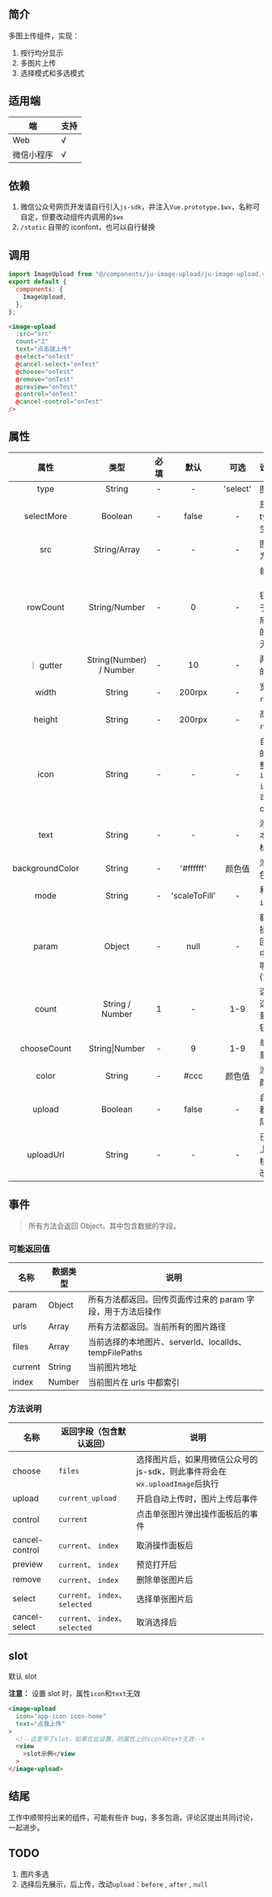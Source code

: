 ## 简介

多图上传组件，实现：

1. 按行均分显示
2. 多图片上传
3. 选择模式和多选模式

## 适用端

| 端         | 支持 |
| ---------- | ---- |
| Web        | √    |
| 微信小程序 | √    |

## 依赖

1. 微信公众号网页开发请自行引入`js-sdk`，并注入`Vue.prototype.$wx`，名称可自定，但要改动组件内调用的`$wx`
2. `/static` 自带的 iconfont，也可以自行替换

## 调用

```js
import ImageUpload from "@/components/ju-image-upload/ju-image-upload.vue";
export default {
  components: {
    ImageUpload,
  },
};
```

```html
<image-upload
  :src="src"
  count="2"
  text="点击就上传"
  @select="onTest"
  @cancel-select="onTest"
  @choose="onTest"
  @remove="onTest"
  @preview="onTest"
  @control="onTest"
  @cancel-control="onTest"
/>
```

## 属性

|      属性       |          类型           | 必填 |     默认      |   可选   | 说明                                                                                         |
| :-------------: | :---------------------: | :--: | :-----------: | :------: | :------------------------------------------------------------------------------------------- |
|      type       |         String          |  -   |       -       | 'select' | 图片列表的类型                                                                               |
|   selectMore    |         Boolean         |  -   |     false     |    -     | 是否可多选，type="select"时生效                                                              |
|       src       |      String/Array       |  -   |       -       |    -     | 图片列表，可作为默认图片显示                                                                 |
|    rowCount     |      String/Number      |  -   |       0       |    -     | 每列显示个数（加上添加按钮），如果设置大于 0，则全部变成正方形，设置的`height`和`width`无效  |
|    ｜ gutter    | String(Number) / Number |  -   |      10       |    -     | 两个图片框之间的间距                                                                         |
|      width      |         String          |  -   |    200rpx     |    -     | 宽度，受`rowCount`影响                                                                       |
|     height      |         String          |  -   |    200rpx     |    -     | 高度，受`rowCount`影响                                                                       |
|      icon       |         String          |  -   |       -       |    -     | 自定义添加按钮的 icon，填写完整 icon，例如 `icon="app-icon icon-home"`，也可以加额外的 class |
|      text       |         String          |  -   |       -       |    -     | 添加按钮的文本，默认只有图标                                                                 |
| backgroundColor |         String          |  -   |   '#ffffff'   |  颜色值  | 添加按钮的背景色                                                                             |
|      mode       |         String          |  -   | 'scaleToFill' |    -     | 和 uni 提供的`image`的`mode`匹配                                                             | 图片的模式，上传的图片所用的模式，具体查看 image 文档 |
|      param      |         Object          |  -   |     null      |    -     | 额外参数，每个操作回调都会返回，例如 form 中，指明 field 是哪个：:param="{field:'idCard'}"}  |
|      count      |     String / Number     |  1   |       -       |   1-9    | 选择图片总数,所选图片到达数量，隐藏添加按钮                                                  |
|   chooseCount   |     String\|Number      |  -   |       9       |   1-9    | 单次选择图片数量                                                                             |
|      color      |         String          |  -   |     #ccc      |  颜色值  | 添加按钮的字体颜色                                                                           |
|     upload      |         Boolean         |  -   |     false     |    -     | 自动上传到服务器，需要根据实际业务修改                                                       |
|    uploadUrl    |         String          |  -   |       -       |    -     | 已包含我自己到上传地址，需要根据实际业务修改                                                 |

## 事件

> 所有方法会返回 Object，其中包含数据的字段。

### 可能返回值

| 名称    | 数据类型 | 说明                                                        |
| ------- | -------- | ----------------------------------------------------------- |
| param   | Object   | 所有方法都返回。回传页面传过来的 param 字段，用于方法后操作 |
| urls    | Array    | 所有方法都返回。当前所有的图片路径                          |
| files   | Array    | 当前选择的本地图片、serverId、localIds、tempFilePaths       |
| current | String   | 当前图片地址                                                |
| index   | Number   | 当前图片在 urls 中都索引                                    |

### 方法说明

| 名称           | 返回字段（包含默认返回）        | 说明                                                                        |
| -------------- | ------------------------------- | --------------------------------------------------------------------------- |
| choose         | `files`                         | 选择图片后，如果用微信公众号的 js-sdk，则此事件将会在`wx.uploadImage`后执行 |
| upload         | `current_upload`                | 开启自动上传时，图片上传后事件                                              |
| control        | `current`                       | 点击单张图片弹出操作面板后的事件                                            |
| cancel-control | `current`、 `index`             | 取消操作面板后                                                              |
| preview        | `current`、 `index`             | 预览打开后                                                                  |
| remove         | `current`、 `index`             | 删除单张图片后                                                              |
| select         | `current`、 `index`、`selected` | 选择单张图片后                                                              |
| cancel-select  | `current`、 `index`、`selected` | 取消选择后                                                                  |

## slot

默认 slot

**注意：** 设置 slot 时，属性`icon`和`text`无效

```html
<image-upload
  icon="app-icon icon-home"
  text="点我上传"
>
  <!--这里带了slot，如果在此设置，则属性上的icon和text无效-->
  <view
    >slot示例</view
  >
</image-upload>
```

## 结尾

工作中顺带捋出来的组件，可能有些许 bug，多多包涵，评论区提出共同讨论，一起进步。

## TODO

1. 图片多选
2. 选择后先展示，后上传，改动`upload`：`before` , `after` , `null`

